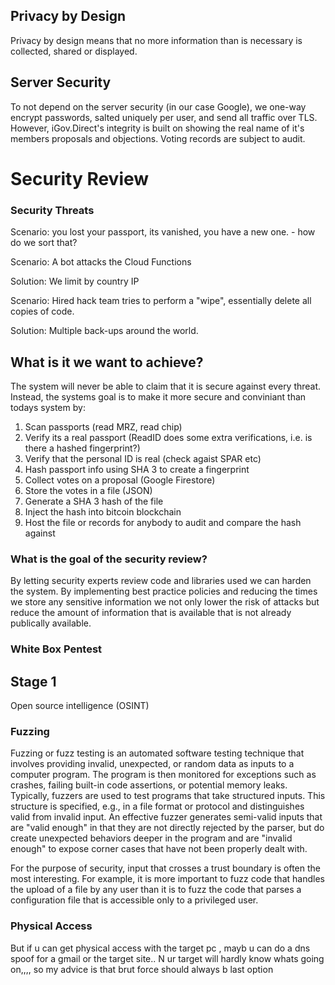 
## Privacy by Design
Privacy by design means that no more information than is necessary is collected, shared or displayed.

## Server Security
To not depend on the server security (in our case Google), we one-way encrypt passwords, salted uniquely per user, and send all traffic over TLS. However, iGov.Direct's integrity is built on showing the real name of it's members proposals and objections. Voting records are subject to audit.

# Security Review

### Security Threats

Scenario: you lost your passport, its vanished, you have a new one. - how do we sort that?

Scenario: A bot attacks the Cloud Functions

Solution: We limit by country IP

Scenario: Hired hack team tries to perform a "wipe", essentially delete all copies of code.

Solution: Multiple back-ups around the world.

## What is it we want to achieve?

The system will never be able to claim that it is secure against every threat. Instead, the systems goal is to make it more secure and conviniant than todays system by:

1. Scan passports (read MRZ, read chip)
2. Verify its a real passport (ReadID does some extra verifications, i.e. is there a hashed fingerprint?)
3. Verify that the personal ID is real (check agaist SPAR etc)
4. Hash passport info using SHA 3 to create a fingerprint
5. Collect votes on a proposal (Google Firestore)
6. Store the votes in a file (JSON)
7. Generate a SHA 3 hash of the file
8. Inject the hash into bitcoin blockchain
9. Host the file or records for anybody to audit and compare the hash against

### What is the goal of the security review?

By letting security experts review code and libraries used we can harden the system. By implementing best practice policies and reducing the times we store any sensitive information we not only lower the risk of attacks but reduce the amount of information that is available that is not already publically available.

### White Box Pentest

## Stage 1



Open source intelligence (OSINT)

### Fuzzing

Fuzzing or fuzz testing is an automated software testing technique that involves providing invalid, unexpected, or random data as inputs to a computer program. The program is then monitored for exceptions such as crashes, failing built-in code assertions, or potential memory leaks. Typically, fuzzers are used to test programs that take structured inputs. This structure is specified, e.g., in a file format or protocol and distinguishes valid from invalid input. An effective fuzzer generates semi-valid inputs that are "valid enough" in that they are not directly rejected by the parser, but do create unexpected behaviors deeper in the program and are "invalid enough" to expose corner cases that have not been properly dealt with.

For the purpose of security, input that crosses a trust boundary is often the most interesting. For example, it is more important to fuzz code that handles the upload of a file by any user than it is to fuzz the code that parses a configuration file that is accessible only to a privileged user.

### Physical Access
But if u can get physical access with the target pc , mayb u can do a dns spoof for a gmail or the target site.. N ur target will hardly know whats going on,,,, so my advice is that brut force should always b last option

